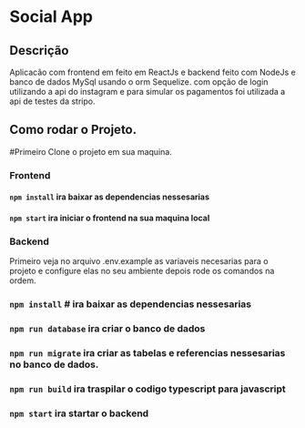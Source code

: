 # Social App

## Descrição
Aplicacão com frontend em feito em ReactJs e backend feito com NodeJs e banco de dados MySql usando o orm Sequelize.
com opção de login utilizando a api do instagram e para simular os pagamentos foi utilizada a api de testes da stripo.

## Como rodar o Projeto.
#Primeiro Clone o projeto em sua maquina.

### Frontend
#### `npm install` ira baixar as dependencias nessesarias
#### `npm start` ira iniciar o frontend na sua maquina local

### Backend
Primeiro veja no arquivo .env.example as variaveis necesarias para o projeto e configure elas no seu ambiente depois rode os comandos na ordem.
### `npm install` # ira baixar as dependencias nessesarias
### `npm run database` ira criar o banco de dados
### `npm run migrate` ira criar as tabelas e referencias nessesarias no banco de dados.
### `npm run build` ira traspilar o codigo typescript para javascript
### `npm start` ira startar o backend
